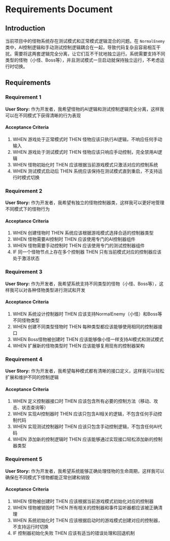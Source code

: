 # Requirements Document

## Introduction

当前项目中的怪物系统存在测试模式和正常模式逻辑混合的问题。在 `NormalEnemy` 类中，AI控制逻辑和手动测试控制逻辑耦合在一起，导致代码复杂且容易相互干扰。需要将这两套逻辑完全分离，让它们互不干扰地独立运行。系统需要支持不同类型的怪物（小怪、Boss等），并且测试模式一旦启动就保持独立运行，不考虑运行时切换。

## Requirements

### Requirement 1

**User Story:** 作为开发者，我希望怪物的AI逻辑和测试控制逻辑完全分离，这样我可以在不同模式下获得清晰的行为表现

#### Acceptance Criteria

1. WHEN 游戏处于正常模式时 THEN 怪物应该只执行AI逻辑，不响应任何手动输入
2. WHEN 游戏处于测试模式时 THEN 怪物应该只响应手动控制，完全禁用AI逻辑
3. WHEN 怪物初始化时 THEN 应该根据当前游戏模式只激活对应的控制系统
4. WHEN 测试模式启动后 THEN 系统应该保持在测试模式直到重启，不支持运行时模式切换

### Requirement 2

**User Story:** 作为开发者，我希望有独立的怪物控制器类，这样我可以更好地管理不同模式下的怪物行为

#### Acceptance Criteria

1. WHEN 创建怪物时 THEN 系统应该根据游戏模式选择合适的控制器类型
2. WHEN 怪物需要AI控制时 THEN 应该使用专门的AI控制器组件
3. WHEN 怪物需要手动控制时 THEN 应该使用专门的测试控制器组件
4. IF 同一个怪物节点上存在多个控制器 THEN 只有当前模式对应的控制器应该处于激活状态

### Requirement 3

**User Story:** 作为开发者，我希望系统支持不同类型的怪物（小怪、Boss等），这样我可以对各种怪物类型进行测试和开发

#### Acceptance Criteria

1. WHEN 系统设计控制器时 THEN 应该支持NormalEnemy（小怪）和Boss等不同怪物类型
2. WHEN 创建不同类型怪物时 THEN 每种类型都应该能够使用相同的控制器接口
3. WHEN Boss怪物被创建时 THEN 应该能够像小怪一样支持AI模式和测试模式
4. WHEN 扩展新的怪物类型时 THEN 应该能够复用现有的控制器架构

### Requirement 4

**User Story:** 作为开发者，我希望每种模式都有清晰的接口定义，这样我可以轻松扩展和维护不同的控制逻辑

#### Acceptance Criteria

1. WHEN 定义控制器接口时 THEN 应该包含所有必要的控制方法（移动、攻击、状态查询等）
2. WHEN 实现AI控制器时 THEN 应该只包含AI相关的逻辑，不包含任何手动控制代码
3. WHEN 实现测试控制器时 THEN 应该只包含手动控制逻辑，不包含任何AI代码
4. WHEN 添加新的控制逻辑时 THEN 应该能够通过实现接口轻松添加新的控制器类型

### Requirement 5

**User Story:** 作为开发者，我希望系统能够正确处理怪物的生命周期，这样我可以确保在不同模式下怪物都能正常创建和销毁

#### Acceptance Criteria

1. WHEN 怪物被创建时 THEN 应该根据当前游戏模式初始化对应的控制器
2. WHEN 怪物被销毁时 THEN 所有相关的控制器和事件监听器都应该被正确清理
3. WHEN 系统初始化时 THEN 应该根据启动时的游戏模式创建对应的控制器，不支持运行时切换
4. IF 控制器初始化失败 THEN 应该有适当的错误处理和回退机制